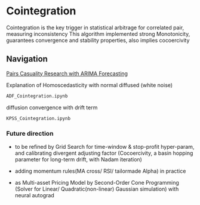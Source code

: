 # Cointegration 
Cointegration is the key trigger in statistical arbitrage for correlated pair,  measuring inconsistency
This algorithm implemented strong Monotonicity, guarantees convergence and stability properties, also implies cocoercivity

## Navigation
[Pairs Casuality Research with ARIMA Forecasting](https://github.com/ventositwaitang/A-Cointegration-Learning/blob/main/Pairs%20Trading%20Strategy%20Study%20with%20ARIMA%20Model%20Forecasting.pdf)

Explanation of Homoscedasticity with normal diffused (white noise)
```bash
ADF_Cointegration.ipynb
```


diffusion convergence with drift term
```bash
KPSS_Cointegration.ipynb
```

### Future direction
* to be refined by Grid Search for time-window & stop-profit hyper-param, and calibrating divergent adjusting factor (Cocoercivity, a basin hopping parameter for long-term drift, with Nadam iteration)

* adding momentum rules(MA cross/ RSI/ tailormade Alpha) in practice

* as Multi-asset Pricing Model by Second-Order Cone Programming (Solver for Linear/ Quadratic(non-linear) Gaussian simulation) with neural autograd
